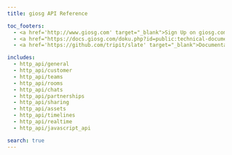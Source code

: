 ```yaml
---
title: giosg API Reference

toc_footers:
  - <a href='http://www.giosg.com' target="_blank">Sign Up on giosg.com</a>
  - <a href="https://docs.giosg.com/doku.php?id=public:technical-documentation:backend-api" target="_blank">Old API documentation</a>
  - <a href='https://github.com/tripit/slate' target="_blank">Documentation Powered by Slate</a>

includes:
  - http_api/general
  - http_api/customer
  - http_api/teams
  - http_api/rooms
  - http_api/chats
  - http_api/partnerships
  - http_api/sharing
  - http_api/assets
  - http_api/timelines
  - http_api/realtime
  - http_api/javascript_api

search: true
---
```

